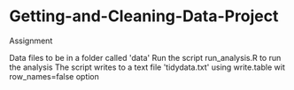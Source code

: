 Getting-and-Cleaning-Data-Project
=================================

Assignment 

Data files to be in a folder called 'data' 
Run the script run_analysis.R to run the analysis
The script writes to a text file 'tidydata.txt' using write.table wit row_names=false option
